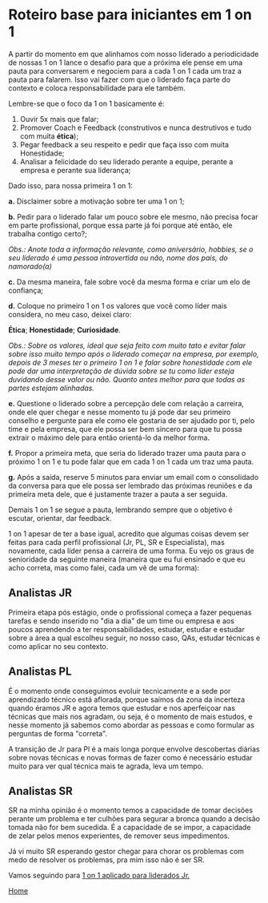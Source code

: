 # Roteiro base para iniciantes em 1 on 1

A partir do momento em que alinhamos com nosso liderado a periodicidade de nossas 1 on 1 lance o desafio para que a próxima ele pense em uma pauta para conversarem e negociem para a cada 1 on 1 cada um traz a pauta para falarem. Isso vai fazer com que o liderado faça parte do contexto e coloca responsabilidade para ele também.

Lembre-se que o foco da 1 on 1 basicamente é:

1. Ouvir 5x mais que falar;
2. Promover Coach e Feedback (construtivos e nunca destrutivos e tudo com muita **ética**);
3. Pegar feedback a seu respeito e pedir que faça isso com muita Honestidade;
4. Analisar a felicidade do seu liderado perante a equipe, perante a empresa e perante sua liderança;

Dado isso, para nossa primeira 1 on 1:

**a.** Disclaimer sobre a motivação sobre ter uma 1 on 1;

**b.** Pedir para o liderado falar um pouco sobre ele mesmo, não precisa focar em parte profissional, porque essa parte já foi porque até então, ele trabalha contigo certo?;

*Obs.: Anote toda a informação relevante, como aniversário, hobbies, se o seu liderado é uma pessoa introvertida ou não, nome dos pais, do namorado(a)*

**c.** Da mesma maneira, fale sobre você da mesma forma e criar um elo de confiança;

**d.** Coloque no primeiro 1 on 1 os valores que você como líder mais considera, no meu caso, deixei claro:

**Ética**;
**Honestidade**;
**Curiosidade**.

*Obs.: Sobre os valores, ideal que seja feito com muito tato e evitar falar sobre isso muito tempo após o liderado começar na empresa, por exemplo, depois de 3 meses ter o primeiro 1 on 1 e falar sobre honestidade com ele pode dar uma interpretação de dúvida sobre se tu como líder esteja duvidando desse valor ou não. Quanto antes melhor para que todas as partes estejam alinhadas.*

**e.** Questione o liderado sobre a percepção dele com relação a carreira, onde ele quer chegar e nesse momento tu já pode dar seu primeiro conselho e pergunte para ele como ele gostaria de ser ajudado por ti, pelo time e pela empresa, que ele possa ser bem sincero para que tu possa extrair o máximo dele para então orientá-lo da melhor forma.

**f.** Propor a primeira meta, que seria do liderado trazer uma pauta para o próximo 1 on 1 e tu pode falar que em cada 1 on 1 cada um traz uma pauta.

**g.** Após a saída, reserve 5 minutos para enviar um email com o consolidado da conversa para que ele possa ser lembrado das próximas reuniões e da primeira meta dele, que é justamente trazer a pauta a ser seguida.

Demais 1 on 1 se segue a pauta, lembrando sempre que o objetivo é escutar, orientar, dar feedback.

1 on 1 apesar de ter a base igual, acredito que algumas coisas devem ser feitas para cada perfil profissional (Jr, PL, SR e Especialista), mas novamente, cada líder pensa a carreira de uma forma. Eu vejo os graus de senioridade da seguinte maneira (maneira que eu fui ensinado e que eu acho correta, mas como falei, cada um vê de uma forma):

## Analistas JR

Primeira etapa pós estágio, onde o profissional começa a fazer pequenas tarefas e sendo inserido no "dia a dia" de um time ou empresa e aos poucos aprendendo a ter responsabilidades, estudar, estudar e estudar sobre a área a qual escolheu seguir, no nosso caso, QAs, estudar técnicas e como aplicar no seu contexto.

## Analistas PL

É o momento onde conseguimos evoluir tecnicamente e a sede por aprendizado técnico está aflorada, porque saímos da zona da incerteza quando éramos JR e agora temos que estudar e nos aperfeiçoar nas técnicas que mais nos agradam, ou seja, é o momento de mais estudos, e nesse momento já sabemos como abordar as pessoas e como formular as perguntas de forma "correta".

A transição de Jr para Pl é a mais longa porque envolve descobertas diárias sobre novas técnicas e novas formas de fazer como é necessário estudar muito para ver qual técnica mais te agrada, leva um tempo.

## Analistas SR

SR na minha opinião é o momento temos a capacidade de tomar decisões perante um problema e ter culhões para segurar a bronca quando a decisão tomada não for bem sucedida. É a capacidade de se impor, a capacidade de zelar pelos menos experientes, de remover seus impedimentos.

Já vi muito SR esperando gestor chegar para chorar os problemas com medo de resolver os problemas, pra mim isso não é ser SR.

Vamos seguindo para [1 on 1 aplicado para liderados Jr.](https://github.com/thiagomarquessp/1-on-1-melhorando-qas/blob/master/1-1-analistas-jr.md)

[Home](https://github.com/thiagomarquessp/1-on-1-melhorando-qas)

